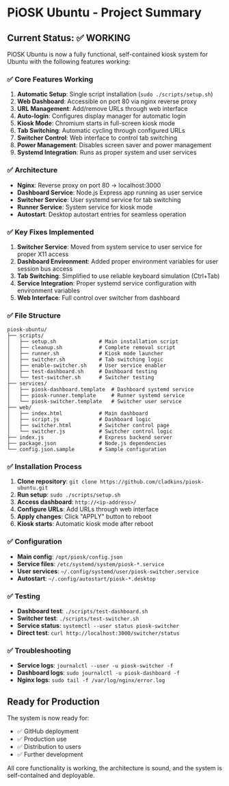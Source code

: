 # PiOSK Ubuntu - Project Summary

## Current Status: ✅ WORKING

PiOSK Ubuntu is now a fully functional, self-contained kiosk system for Ubuntu with the following features working:

### ✅ Core Features Working

1. **Automatic Setup**: Single script installation (`sudo ./scripts/setup.sh`)
2. **Web Dashboard**: Accessible on port 80 via nginx reverse proxy
3. **URL Management**: Add/remove URLs through web interface
4. **Auto-login**: Configures display manager for automatic login
5. **Kiosk Mode**: Chromium starts in full-screen kiosk mode
6. **Tab Switching**: Automatic cycling through configured URLs
7. **Switcher Control**: Web interface to control tab switching
8. **Power Management**: Disables screen saver and power management
9. **Systemd Integration**: Runs as proper system and user services

### ✅ Architecture

- **Nginx**: Reverse proxy on port 80 → localhost:3000
- **Dashboard Service**: Node.js Express app running as user service
- **Switcher Service**: User systemd service for tab switching
- **Runner Service**: System service for kiosk mode
- **Autostart**: Desktop autostart entries for seamless operation

### ✅ Key Fixes Implemented

1. **Switcher Service**: Moved from system service to user service for proper X11 access
2. **Dashboard Environment**: Added proper environment variables for user session bus access
3. **Tab Switching**: Simplified to use reliable keyboard simulation (Ctrl+Tab)
4. **Service Integration**: Proper systemd service configuration with environment variables
5. **Web Interface**: Full control over switcher from dashboard

### ✅ File Structure

```
piosk-ubuntu/
├── scripts/
│   ├── setup.sh              # Main installation script
│   ├── cleanup.sh            # Complete removal script
│   ├── runner.sh             # Kiosk mode launcher
│   ├── switcher.sh           # Tab switching logic
│   ├── enable-switcher.sh    # User service enabler
│   ├── test-dashboard.sh     # Dashboard testing
│   └── test-switcher.sh      # Switcher testing
├── services/
│   ├── piosk-dashboard.template  # Dashboard systemd service
│   ├── piosk-runner.template     # Runner systemd service
│   └── piosk-switcher.template   # Switcher user service
├── web/
│   ├── index.html            # Main dashboard
│   ├── script.js             # Dashboard logic
│   ├── switcher.html         # Switcher control page
│   └── switcher.js           # Switcher control logic
├── index.js                  # Express backend server
├── package.json              # Node.js dependencies
└── config.json.sample        # Sample configuration
```

### ✅ Installation Process

1. **Clone repository**: `git clone https://github.com/cladkins/piosk-ubuntu.git`
2. **Run setup**: `sudo ./scripts/setup.sh`
3. **Access dashboard**: `http://<ip-address>/`
4. **Configure URLs**: Add URLs through web interface
5. **Apply changes**: Click "APPLY" button to reboot
6. **Kiosk starts**: Automatic kiosk mode after reboot

### ✅ Configuration

- **Main config**: `/opt/piosk/config.json`
- **Service files**: `/etc/systemd/system/piosk-*.service`
- **User services**: `~/.config/systemd/user/piosk-switcher.service`
- **Autostart**: `~/.config/autostart/piosk-*.desktop`

### ✅ Testing

- **Dashboard test**: `./scripts/test-dashboard.sh`
- **Switcher test**: `./scripts/test-switcher.sh`
- **Service status**: `systemctl --user status piosk-switcher`
- **Direct test**: `curl http://localhost:3000/switcher/status`

### ✅ Troubleshooting

- **Service logs**: `journalctl --user -u piosk-switcher -f`
- **Dashboard logs**: `sudo journalctl -u piosk-dashboard -f`
- **Nginx logs**: `sudo tail -f /var/log/nginx/error.log`

## Ready for Production

The system is now ready for:
- ✅ GitHub deployment
- ✅ Production use
- ✅ Distribution to users
- ✅ Further development

All core functionality is working, the architecture is sound, and the system is self-contained and deployable. 